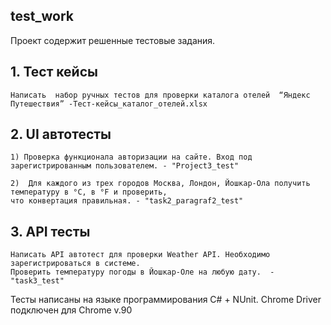 ## test_work
Проект содержит решенные тестовые задания.
## 1. Тест кейсы 
    Написать  набор ручных тестов для проверки каталога отелей  “Яндекс Путешествия” -Тест-кейсы_каталог_отелей.xlsx

## 2. UI автотесты
    1) Проверка функционала авторизации на сайте. Вход под зарегистрированным пользователем. - "Project3_test"
    
    2)  Для каждого из трех городов Москва, Лондон, Йошкар-Ола получить температуру в °C, в °F и проверить,
    что конвертация правильная. - "task2_paragraf2_test"
    
## 3. АPI тесты 
    Написать API автотест для проверки Weather API. Необходимо зарегистрироваться в системе. 
    Проверить температуру погоды в Йошкар-Оле на любую дату.  - "task3_test"

Тесты написаны на языке программирования C# + NUnit. Chrome Driver подключен для  Chrome v.90
  
